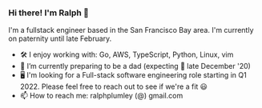### Hi there! I'm Ralph 👋

I'm a fullstack engineer based in the San Francisco Bay area. I'm currently on paternity until late February. 

- 🛠 I enjoy working with: Go, AWS, TypeScript, Python, Linux, vim
- 🌱 I’m currently preparing to be a dad (expecting 👶 late December '20)
- 🖥️ I'm looking for a Full-stack software engineering role starting in Q1 2022. Please feel free to reach out to see if we're a fit 😃
- 📫 How to reach me: ralphplumley (@) gmail.com

<!--
**ralphplumley/ralphplumley** is a ✨ _special_ ✨ repository because its `README.md` (this file) appears on your GitHub profile.

Here are some ideas to get you started:

- 🔭 I’m currently working on ...
- 🌱 I’m currently learning ...
- 👯 I’m looking to collaborate on ...
- 🤔 I’m looking for help with ...
- 💬 Ask me about ...
- 📫 How to reach me: ...
- 😄 Pronouns: ...
- ⚡ Fun fact: ...
-->
